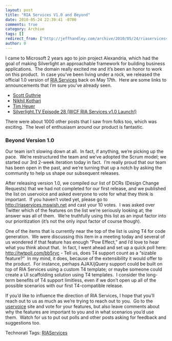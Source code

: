 ```yaml
---
layout: post
title: "RIA Services V1.0 and Beyond"
date: 2010-05-24 22:39:41 -0700
comments: true
category: Archive
tags: []
redirect_from: ["http://jeffhandley.com/archive/2010/05/24/riaservicesv1andbeyond.aspx"]
author: 0
---
```

<!-- more -->
<p>I came to Microsoft 2 years ago to join project Alexandria, which had the goal of making Silverlight an approachable framework for building business applications.  The domain really excited me and it’s been an honor to work on this product.  In case you’ve been living under a rock, we released the official 1.0 version of <a href="http://www.microsoft.com/downloads/details.aspx?FamilyID=902a7539-c4b5-4e54-b4c9-1432daabe1e8&amp;displaylang=en" target="_blank">RIA Services</a> back on May 17th.  Here are some links to announcements that I’m sure you’ve already seen.</p>  <ul>   <li><a href="http://weblogs.asp.net/scottgu/archive/2010/05/17/silverlight-4-tools-for-vs-2010-and-wcf-ria-services-released.aspx" target="_blank">Scott Guthrie</a> </li>    <li><a href="http://www.nikhilk.net/RIA-Services-V1.aspx" target="_blank">Nikhil Kothari</a> </li>    <li><a href="http://timheuer.com/blog/archive/2010/05/17/silverlight-4-tools-released-and-new-application-templates.aspx?utm_source=feedburner&amp;utm_medium=feed&amp;utm_campaign=Feed:+timheuer/riaservices+(Tim+Heuer+-+.NET+RIA+Services)" target="_blank">Tim Heuer</a> </li>    <li><a href="http://channel9.msdn.com/shows/SilverlightTV/WCF-RIA-Services-v10-Launch-Silverlight-TV-28/" target="_blank">Silverlight.TV Episode 28 (WCF RIA Services v1.0 Launch!)</a> </li> </ul>  <p>There were about 1000 other posts that I saw from folks too, which was exciting.  The level of enthusiasm around our product is fantastic.</p>  <h3>Beyond Version 1.0</h3>  <p>Our team isn’t slowing down at all.  In fact, if anything, we’re picking up the pace.  We’re restructured the team and we’ve adopted the Scrum model; we started our 3rd 2-week iteration today in fact.  I’m really proud that our team has been open in the past, and we’re turning that up a notch by asking the community to help us shape our subsequent releases.</p>  <p>After releasing version 1.0, we compiled our list of DCRs (Design Change Requests) that we had not completed for our first release, and we published the list on uservoice and asked everyone to vote for what they think is important.  If you haven’t voted yet, please go to <a href="http://riaservices.mswish.net">http://riaservices.mswish.net</a> and cast your 10 votes.  I was asked over Twitter which of the features on the list we’re seriously looking at; the answer was all of them.  We’re truthfully using this list as an input factor into our prioritization (it’s not the only input factor of course though).</p>  <p>One of the items that is currently near the top of the list is using T4 for code generation.  We were discussing this item in a meeting today and several of us wondered if that feature has enough “Pow Effect,” and I’d love to hear what you think about that.  In fact, I went ahead and set up a quick poll here: <a href="http://twtpoll.com/bb5rvc">http://twtpoll.com/bb5rvc</a> - Tell us, does T4 support count as a “sizable feature?”  In my mind, it does, because of the extensibility it would offer to the product.  For instance, perhaps AJAX/jQuery support could be built on top of RIA Services using a custom T4 template; or maybe someone could create a UI scaffolding solution using T4 templates.  I consider the long-term benefits of T4 support limitless, even if we don’t open up all of the possible scenarios with our first T4-compatible release.</p>  <p>If you’d like to influence the direction of RIA Services, I hope that you’ll reach out to us as much as we’re trying to reach out to you.  Go to the <a href="http://riaservices.mswish.net" target="_blank">uservoice</a> site and vote for your features, but also leave comments about why the features are important to you and in what scenarios you’d use them.  Watch for us to put out polls and other posts asking for feedback and suggestions too.</p>  <div style="padding-bottom: 0px; margin: 0px; padding-left: 0px; padding-right: 0px; display: inline; float: none; padding-top: 0px" id="scid:0767317B-992E-4b12-91E0-4F059A8CECA8:a1aa2921-f2c3-4058-a1aa-ae26e7fcf18d" class="wlWriterEditableSmartContent">Technorati Tags: <a href="http://technorati.com/tags/RIAServices" rel="tag">RIAServices</a></div>

